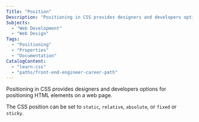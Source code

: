 ```yaml
---
Title: "Position"
Description: "Positioning in CSS provides designers and developers options for positioning HTML elements on a web page. The CSS position can be set to static, relative, absolute, or fixed or sticky."
Subjects:
  - "Web Development"
  - "Web Design"
Tags:
  - "Positioning"
  - "Properties"
  - "Documentation"
CatalogContent:
  - "learn-css"
  - "paths/front-end-engineer-career-path"
---
```


Positioning in CSS provides designers and developers options for positioning HTML elements on a web page.

The CSS position can be set to `static`, `relative`, `absolute`, or `fixed` or `sticky`.
